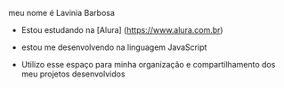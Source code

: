 meu nome é Lavinia Barbosa 

- Estou estudando na [Alura] (https://www.alura.com.br)

- estou me desenvolvendo na linguagem JavaScript

- Utilizo esse espaço para minha organização e compartilhamento dos meu projetos desenvolvidos 
